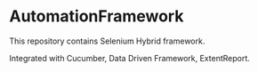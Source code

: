 # AutomationFramework

This repository contains Selenium Hybrid framework.

Integrated with
    Cucumber,
    Data Driven Framework,
    ExtentReport.


